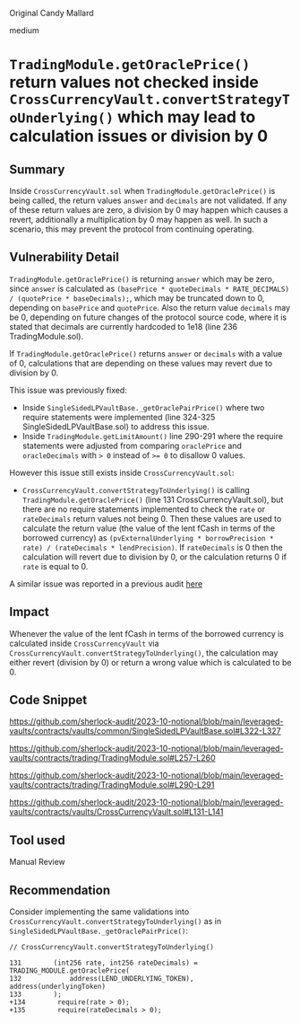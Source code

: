 Original Candy Mallard

medium

# `TradingModule.getOraclePrice()` return values not checked inside `CrossCurrencyVault.convertStrategyToUnderlying()` which may lead to calculation issues or division by 0

## Summary

Inside `CrossCurrencyVault.sol` when `TradingModule.getOraclePrice()` is being called, the return values `answer` and `decimals` are not validated. If any of these return values are zero, a division by 0 may happen which causes a revert, additionally a multiplication by 0 may happen as well. In such a scenario, this may prevent the protocol from continuing operating.

## Vulnerability Detail

`TradingModule.getOraclePrice()` is returning `answer` which may be zero, since `answer` is calculated as `(basePrice * quoteDecimals * RATE_DECIMALS) / (quotePrice * baseDecimals);`, which may be truncated down to 0, depending on `basePrice` and `quotePrice`. Also the return value `decimals` may be 0, depending on future changes of the protocol source code, where it is stated that decimals are currently hardcoded to 1e18 (line 236 TradingModule.sol).

If `TradingModule.getOraclePrice()` returns `answer` or `decimals` with a value of 0,  calculations that are depending on these values may revert due to division by 0.

This issue was previously fixed:
- Inside `SingleSidedLPVaultBase._getOraclePairPrice()` where two require statements were implemented (line 324-325 SingleSidedLPVaultBase.sol) to address this issue.
- Inside `TradingModule.getLimitAmount()` line 290-291 where the require statements were adjusted from comparing `oraclePrice` and `oracleDecimals` with `> 0` instead of `>= 0` to disallow 0 values.

However this issue still exists inside `CrossCurrencyVault.sol`:

- `CrossCurrencyVault.convertStrategyToUnderlying()` is calling `TradingModule.getOraclePrice()` (line 131 CrossCurrencyVault.sol), but there are no require statements implemented to check the `rate` or `rateDecimals` return values not being 0. Then these values are used to calculate the return value (the value of the lent fCash in terms of the borrowed currency) as `(pvExternalUnderlying * borrowPrecision * rate) / (rateDecimals * lendPrecision)`. If `rateDecimals` is 0 then the calculation will revert due to division by 0, or the calculation returns 0 if `rate` is equal to 0.

A similar issue was reported in a previous audit [here](https://github.com/sherlock-audit/2022-12-notional-judging/issues/2)

## Impact

Whenever the value of the lent fCash in terms of the borrowed currency is calculated inside `CrossCurrencyVault` via `CrossCurrencyVault.convertStrategyToUnderlying()`, the calculation may either revert (division by 0) or return a wrong value which is calculated to be 0.

## Code Snippet

https://github.com/sherlock-audit/2023-10-notional/blob/main/leveraged-vaults/contracts/vaults/common/SingleSidedLPVaultBase.sol#L322-L327

https://github.com/sherlock-audit/2023-10-notional/blob/main/leveraged-vaults/contracts/trading/TradingModule.sol#L257-L260

https://github.com/sherlock-audit/2023-10-notional/blob/main/leveraged-vaults/contracts/trading/TradingModule.sol#L290-L291

https://github.com/sherlock-audit/2023-10-notional/blob/main/leveraged-vaults/contracts/vaults/CrossCurrencyVault.sol#L131-L141

## Tool used

Manual Review

## Recommendation

Consider implementing the same validations into `CrossCurrencyVault.convertStrategyToUnderlying()`  as in `SingleSidedLPVaultBase._getOraclePairPrice()`:

```solidity
// CrossCurrencyVault.convertStrategyToUnderlying()

131        (int256 rate, int256 rateDecimals) = TRADING_MODULE.getOraclePrice(
132            address(LEND_UNDERLYING_TOKEN), address(underlyingToken)
133        );
+134        require(rate > 0);
+135        require(rateDecimals > 0);
```